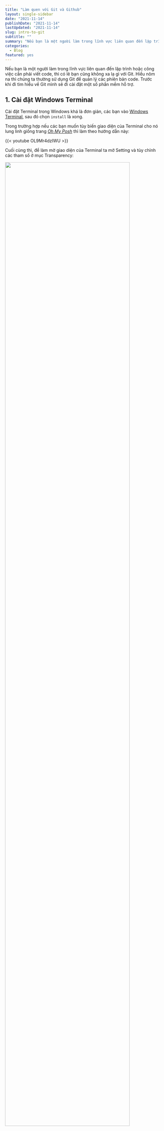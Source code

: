 ```yaml
---
title: "Làm quen với Git và Github"
layout: single-sidebar
date: "2021-11-14"
publishDate: "2021-11-14"
lastUpdated: "2021-11-14"
slug: intro-to-git
subtitle: ""
summary: "Nếu bạn là một người làm trong lĩnh vực liên quan đến lập trình hoặc công việc cần phải viết code, thì có lẽ bạn cũng không xa lạ gì với Git. Chúng ta thường sử dụng Git..."
categories:
  - Blog
featured: yes
---
```


Nếu bạn là một người làm trong lĩnh vực liên quan đến lập trình hoặc công việc cần phải viết code, thì có lẽ bạn cũng không xa lạ gì với Git. Hiểu nôm na thì chúng ta thường sử dụng Git để quản lý các phiên bản code. Trước khi đi tìm hiểu về Git mình sẽ đi cài đặt một số phần mềm hỗ trợ. 

## 1. Cài đặt Windows Terminal

Cài đặt Terminal trong Windows khá là đơn giản, các bạn vào [Windows Terminal](https://www.microsoft.com/en-us/p/windows-terminal/9n0dx20hk701), sau đó chọn `install` là xong.

Trong trường hợp nếu các bạn muốn tùy biến giao diện của Terminal cho nó lung linh giống trang _[Oh My Posh](https://ohmyposh.dev/docs/themes/)_ thì làm theo hướng dẫn này:

{{< youtube OL9Mr4dzIWU >}}

Cuối cùng thì, để làm mờ giao diện của Terminal ta mở Setting và tùy chỉnh các tham số ở mục Transparency:

<img class="center-fig" src="./terminal.png" width=90%>

## 2. Một số command line hay dùng

Trong Unix, các thư mục được gọi là `directories`, còn các thư mục con thì được gọi là `subdirectories`. 

Trong Unix, `Root directory` giống với nơi ta cài đặt hệ điều hành trong Windows còn `Home directory` thì giống với thư mục `user` trong Windows.

### 2.1. Di chuyển giữa các thư mục

```bash
# echo 'text', in một đoạn text ra màn hình
echo "Tomorrow is another day"
```

```bash
# Working directory, trả về vị trí thư mục hiện tại của chúng ta
pwd

# Trong unix, ~ = home directory, . = working directory, đại diện cho all files

# Lệnh ls - xem danh sách các file và subdirectories 
ls
ls -a # hiển thị all tệp, cả tệp ẩn
```

```bash
# Di chuyển với cd <path/folder_name>
cd <folder_name>
cd <path_to_folder_name>

# Di chuyển đến thư mục parent của thư mục hiện tại
cd ..

# Home directory
cd ~

# Trở lại directory vừa di chuyển
cd -
```

### 2.2. Tạo và xóa thư mục

```bash
# Tạo directory - mkdir = make directory
mkdir <folder_name>

# Tạo file
touch <file_name>
```

```bash
# Xóa directory - rmdir = remove directory nếu thư mục rỗng
rmdir <folder_name>

# Xóa directory - rm -r nếu thư mục có chứa các file
rm -r <folder_name>

# Trường hợp folder chứa các file khó xóa, sử dụng
rm -rf <folder_name>
```

### 2.3. Copy, di chuyển và xóa file

```bash
# Di chuyển file, lưu ý là nếu file trùng tên sẽ bị ghi đè
mv <path_to_file> <path_to_destination_directory>

# Đổi tên tệp
mv <older_name> <new_name>

# Kết hợp di chuyển và đổi tên tệp
mv <path_to_file> <path_to_destination_directory/new_name>

# Copy tương tự movie, thay mv = cp

# Xóa file vĩnh viễn
rm <path_to_file>
```

### 2.4. Xem nội dung của một file

```bash
# Xem một phần nội dung
less <path_to_file>

# Thoát khỏi 
q
```

<details>
<summary>
<b>Wild Cards</b>
</summary>

_Được sử dụng để thay thế cho các ký tự trong tên files, trong đó ký tự `?` sẽ thay thế cho một ký tự bất kỳ, còn ký tự `*` sẽ thay thế cho một hoặc nhiều ký tự._

</details>

## 3. Git and GitHub

### 3.1. Cài đặt và cấu hình Git

```bash
git config --global user.name "your_name"
git config --global user.email "your_email"
git config --global core.editor "code --wait"
```

### 3.2. Làm việc ở Local

**Khởi tạo Repository ở local:**

```bash
# Tạo repository ở local
cd folder_name
git init

# Clone từ remote repository
git clone <url>
```

**Sau khi thêm các files hoặc thực hiện thay đổi trong repository, chúng ta cần add và commit:**

<img class="center-fig" src="git-files-lifecycle.png">

```bash
# Xem trạng thái
git status

# Add các file đã thay đổi
git add <files>

# Thêm tất cả các files
git add .

# Commit + editor
git commit

# Commit kèm commit message
git commit -m "commit message"
```

**Xem lịch sử commit:**

```bash
# History log
git log

# Oneline
git log --oneline
```

**So sánh các phiên bản:**

```bash
# So sánh files vừa thay đổi
git diff

# So sánh files đã được thêm vào staged
git diff --staged

# So sánh các files hiện tại với các files n commit trước đó
git diff HEAD~<NUMBER>

# Thay vì sử dụng HEAD~n, ta có thể dùng hash
git diff <HASH>
```

**Khôi phục lại sự thay đổi:**

```bash
# Sau khi sửa đổi files, lại không muốn commit
git restore <file>

# Khôi phục lại các files ở một commit cụ thể
git restore --source <HASH or HEAD~> <files>
```

**Loại bỏ các files khỏi Git:**

<p style="text-align:justify">Trong nhiều tình huống, chúng ta muốn loại bỏ một số file ví dụ như các files nhị phân, files biên dịch của chương trình... khỏi Git. Để làm điều đó, chúng ta tạo thêm một files gọi là <code>.gitignore</code> sau đó thêm danh sách các <code>files, path_to_files, folders</code> vào trong files này.</p>

<p style="text-align:justify">Mặc định, Git sẽ không thêm các thư mục rỗng. Tuy nhiên, nếu bạn vẫn muốn thêm thư mục đó, thì chúng ta cần phải tạo file <code>.gitkeep</code> bên trong thư mục rỗng đó.

### 3.3. Tương tác với Remote

```bash
# add remote
git remote add origin <remote-repository>

# Xem danh sách các remote
git remote -v

# Đẩy các file và folder ở local lên remote
# -u: Với lần sử dụng đầu tiên, từ sau chỉ cần git push là git hiểu
git push -u origin main

# Xóa remote
git remote rm <remote-repository>

# Đồng bộ hóa những thay đổi ở remote về local
git pull origin main
```

### 3.4. Git Branch

**Tạo nhánh**

```bash
# Tạo nhánh
git branch <branch_name>

# Di chuyển đến nhánh branch_name
git switch <branch_name>

# Trở lại nhánh chính
git switch main

# Xem danh sách các branch
git branch -a

# Xóa nhánh
git branch -d <branch_name>

# Xem history
git log --oneline --graph --all
```

**Merge Branch:**

```bash
# merge cơ bản
git switch main
git merge <branch_name>
```

**Git Rebase:**

<img class="center-fig" src="what-is-a-rebase.gif">


```bash
# Git rebase, merge branch main vào nhánh hiện tại
git switch <BRANCH_NAME>
git rebase main

# Nếu gặp conflict, sửa lại lỗi sau đó
git add <FILES>
git rebase --continue

# Trở lại nhánh chính, và merge sự thay đổi
git switch main
git merge <BRANCH_NAME>
```

<img class="center-fig" src="squash-on-merge.gif">


<p style="text-align:justify">Khi chúng ta có nhiều Commit, việc sử dụng rebase nếu gặp nhiều conflict, chúng ta sẽ phải sửa lỗi nhiều lần. Thay vì vậy, chúng ta có thể sử dụng <code>squash</code> để gom tất cả commit trong branch vào một, khi đó ta chỉ cần sửa một lần là được.</p>

```bash
# Về branch
git switch <BRANCH_NAME>

# squash n commit
git rebase -i HEAD~<NUMBER>
```

**Git Stash**

<p style="text-align:justify">Có đôi khi, chúng ta đang làm dở một việc nào đó, nhưng lại phải trở về nhánh chính để làm một việc khác mà chúng ta không muốn thực hiện commit, thì có thể sử dụng <code>git stash</code> để lưu lại công việc ở nhánh hiện tại trước khi di chuyển đến nhánh khác.</p>

```bash
# Tạo stash
git stash

# Danh sách các stash
git stash list

# Trở lại 
git stash apply 

# Xóa các stash
git stash clear
```

### 3.5. Pull Request

**Push một nhánh lên GitHub:**

```bash
# Checkout branch
git switch <BRANCH_NAME>

# Do something
# Push
git push origin <BRANCH_NAME>

# Nhánh được đẩy lên GitHub
# Pull Request được đề xuất để merge các nhánh với nhau
# Sau khi thực hiện merge và xóa branch, đồng bộ với local
git pull origin main

# Đồng bộ branch
git fetch --prune
git branch -d <BRANCH_NAME>
```

**Giải quyết Pull Request conflict ở local:**

```bash
# fetch
git fetch --prune

# Di chuyển HEAD 2 cách
git pull origin main
git reset --hard origin/main

# Di chuyển đến nhánh conflict và merge
git switch <BRANCH_NAME>
git rebase main
git add
git rebase --continue

#Push trở lại remote
git push -f origin <BANCH_NAME>
```

### 3.6. Git Workflows

**Workflows cơ bản:**

```bash
# Bước 1: Đồng bộ local với remote
git pull origin main

# Bước 2: Phát triển tính năng mới
# Tạo nhánh
git switch -c <New_Branch>

# Do something
# Push branch to remote
git add 
git commit
git push origin <New_Branch>

# Tạo Pull Request và Merge
```

```bash
# Trường hợp `: Merge không gặp vấn đề gì
# Làm sạch local
git switch main
git pull origin main
git fetch --prune
git branch -d <New_Branch>
```

```bash
# Trường hợp 2: Gặp conflict
# Update lại nhánh main
git switch main
git pull origin main

# Merge
git switch <New_Branch>
git rebase main

# Sửa conflict
git add
git rebase --continue

# Push to remote để merge
git push --f origin <New_Branch>
git push --force-with-lease origin <New_Branch>

# Merge Pull Request
# Làm sạch Local
git switch main
git pull origin main
git fetch --prune
git branch -d <New_Branch>
```

---